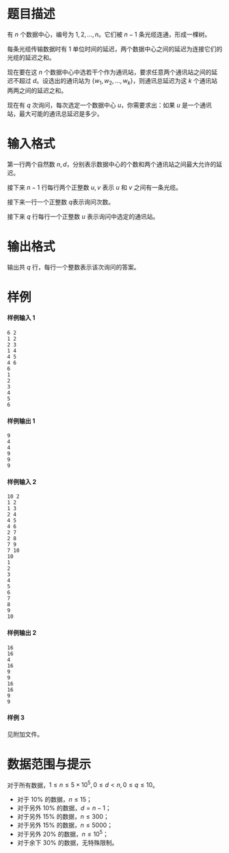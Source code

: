 
# 题目描述

有 $n$ 个数据中心，编号为 $1,2,\dots ,n$。它们被 $n-1$ 条光缆连通，形成一棵树。

每条光缆传输数据时有 $1$ 单位时间的延迟，两个数据中心之间的延迟为连接它们的光缆的延迟之和。

现在要在这 $n$ 个数据中心中选若干个作为通讯站，要求任意两个通讯站之间的延迟不超过 $d$。设选出的通讯站为 $\{w_1,w_2,\dots,w_k\}$，则通讯总延迟为这 $k$ 个通讯站两两之间的延迟之和。

现在有 $q$ 次询问，每次选定一个数据中心 $u$，你需要求出：如果 $u$ 是一个通讯站，最大可能的通讯总延迟是多少。


# 输入格式

第一行两个自然数 $n, d$，分别表示数据中心的个数和两个通讯站之间最大允许的延迟。

接下来 $n-1$ 行每行两个正整数 $u,v$ 表示 $u$ 和 $v​$ 之间有一条光缆。

接下来一行一个正整数 $q​$ 表示询问次数。

接下来 $q$ 行每行一个正整数 $u​$ 表示询问中选定的通讯站。


# 输出格式

输出共 $q$ 行，每行一个整数表示该次询问的答案。


# 样例

#### 样例输入 1

```plain
6 2
1 2
2 3
1 4
4 5
4 6
6
1
2
3
4
5
6
```

#### 样例输出 1

```plain
9
4
4
9
9
9
```

#### 样例输入 2

```
10 2
1 2
1 3
2 4
4 5
4 6
2 7
2 8
7 9
7 10
10
1
2
3
4
5
6
7
8
9
10
```

#### 样例输出 2

```plain
16
16
4
16
9
9
16
16
9
9
```

#### 样例 3

见附加文件。


# 数据范围与提示

对于所有数据，$1\le n\le 5\times 10^5,0\le d< n,0\le q\le 10$。

* 对于 $10\%$ 的数据，$n\le 15$；
* 对于另外 $10\%$ 的数据，$d=n-1$；
* 对于另外 $15\%$ 的数据，$n\le 300$；
* 对于另外 $15\%$ 的数据，$n \le 5000$；
* 对于另外 $20\%$ 的数据，$n \le 10^5$；
* 对于余下 $30\%$ 的数据，无特殊限制。

